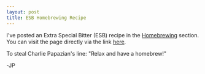 ```yaml
---
layout: post
title: ESB Homebrewing Recipe
---
```


I've posted an Extra Special Bitter (ESB) recipe in the [Homebrewing](5-brewing.md) section. You can visit the page directly via the link [here](pages/brewing_ESB.md). 

To steal Charlie Papazian's line: "Relax and have a homebrew!"

-JP